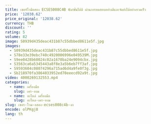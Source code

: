 ```yaml
---
title: เซอร์โวมือสอง ECSES008C4B ฟังก์ชั่นได้ดี ผ่านการทดสอบอย่างดีและจัดส่งได้อย่างรวดเร็ว
price: '12038.62'
price_original: '12038.62'
currency: THB
discount: ''
rating: 5
volume: 82
image: S0939d435deac431b87c55dbbed8611e5f.jpg
images:
  - S0939d435deac431b87c55dbbed8611e5f.jpg
  - S78e33e39ebc740c4920006996e049539M.jpg
  - S9ee0428b60024c02a1670ba24e9094cbx.jpg
  - S3563ca6a5345443a8f8e3a5b6eb7ff3af.jpg
  - S9593604c08074296a715ad6d4a9fe0f3g.jpg
  - Sb218970fa3864033952ed70eeecd92a9t.jpg
video: 4000269132553.mp4
categories:
  - name: เครื่องมือ
    slug: เคร-องม
  - name: อะไหล่ เครื่องมือ
    slug: อะไหล-เคร-องม
slug: เซอร-โวม-อสอง-ecses008c4b-งก
encode: olPKgj8
lang: th
---
```

  